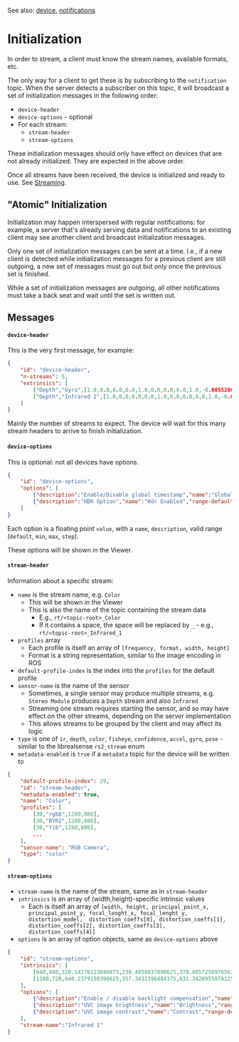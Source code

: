 
See also: [device](device.md), [notifications](notifications.md)


# Initialization

In order to stream, a client must know the stream names, available formats, etc.

The only way for a client to get these is by subscribing to the `notification` topic. When the server detects a subscriber on this topic, it will broadcast a set of initialization messages in the following order:

- `device-header`
- `device-options` - optional
- For each stream:
    - `stream-header`
    - `stream-options`

These initialization messages should only have effect on devices that are not already initialized. They are expected in the above order.

Once all streams have been received, the device is initialized and ready to use. See [Streaming](streaming.md).


## "Atomic" Initialization


Initialization may happen interspersed with regular notifications: for example, a server that's already serving data and notifications to an existing client may see another client and broadcast initialization messages.

Only one set of initialization messages can be sent at a time. I.e., if a new client is detected while initialization messages for a previous client are still outgoing, a new set of messages must go out but only once the previous set is finished.

While a set of initialization messages are outgoing, all other notifications must take a back seat and wait until the set is written out.


## Messages


#### `device-header`

This is the very first message, for example:

```JSON
{
    "id": "device-header",
    "n-streams": 5,
    "extrinsics": [
        ["Depth","Gyro",[1.0,0.0,0.0,0.0,1.0,0.0,0.0,0.0,1.0,-0.005520000122487545,0.005100000184029341,0.011739999987185001]]
        ["Depth","Infrared 2",[1.0,0.0,0.0,0.0,1.0,0.0,0.0,0.0,1.0,-0.04986396059393883,0.0,0.0]]
    ]
}
```

Mainly the number of streams to expect. The device will wait for this many stream headers to arrive to finish initialization.


#### `device-options`

This is optional: not all devices have options.

```JSON
{
    "id": "device-options",
    "options": [
        {"description":"Enable/Disable global timestamp","name":"Global Time Enabled","range-default":1.0,"range-max":1.0,"range-min":0.0,"range-step":1.0,"value":1.0},
        {"description":"HDR Option","name":"Hdr Enabled","range-default":0.0,"range-max":1.0,"range-min":0.0,"range-step":1.0,"value":0.0}
    ]
}
```

Each option is a floating point `value`, with a `name`, `description`, valid range (`default`, `min`, `max`, `step`).

These options will be shown in the Viewer.


#### `stream-header`

Information about a specific stream:
- `name` is the stream name, e.g. `Color`
    - This will be shown in the Viewer
    - This is also the name of the topic containing the stream data
        - E.g., `rt/<topic-root>_Color`
        - If it contains a space, the space will be replaced by `_` - e.g., `rt/<topic-root>_Infrared_1`
- `profiles` array
    - Each profile is itself an array of `[frequency, format, width, height]`
    - Format is a string representation, similar to the image encoding in ROS
- `default-profile-index` is the index into the `profiles` for the default profile
- `sensor-name` is the name of the sensor
    - Sometimes, a single sensor may produce multiple streams, e.g. `Stereo Module` produces a `Depth` stream and also `Infrared`
    - Streaming one stream requires starting the sensor, and so may have effect on the other streams, depending on the server implementation
    - This allows streams to be grouped by the client and may affect its logic
- `type` is one of `ir`, `depth`, `color`, `fisheye`, `confidence`, `accel`, `gyro`, `pose` - similar to the librealsense `rs2_stream` enum
- `metadata-enabled` is `true` if a `metadata` topic for the device will be written to


```JSON
{
    "default-profile-index": 29,
    "id": "stream-header",
    "metadata-enabled": true,
    "name": "Color",
    "profiles": [
        [30,"rgb8",1280,800],
        [30,"BYR2",1280,800],
        [30,"Y16",1280,800],
        ...
    ],
    "sensor-name": "RGB Camera",
    "type": "color"
}
```

#### `stream-options`

- `stream-name` is the name of the stream, same as in `stream-header`
- `intrinsics` is an array of (width,height)-specific intrinsic values
    - Each is itself an array of `[width, height, principal_point_x, principal_point_y, focal_lenght_x, focal_lenght_y, distortion_model,  distortion_coeffs[0], distortion_coeffs[1], distortion_coeffs[2], distortion_coeffs[3], distortion_coeffs[4]]`
- `options` is an array of option objects, same as `device-options` above

```JSON
{
    "id": "stream-options",
    "intrinsics": [
        [640,480,320.14276123046875,238.4058837890625,378.80572509765625,378.80572509765625,4,0.0,0.0,0.0,0.0,0.0],
        [1280,720,640.2379150390625,357.3431396484375,631.3428955078125,631.3428955078125,4,0.0,0.0,0.0,0.0,0.0]
    ],
    "options": [
        {"description":"Enable / disable backlight compensation","name":"Backlight Compensation","range-default":0.0,"range-max":1.0,"range-min":0.0,"range-step":1.0,"value":0.0},
        {"description":"UVC image brightness","name":"Brightness","range-default":0.0,"range-max":64.0,"range-min":-64.0,"range-step":1.0,"value":0.0},
        {"description":"UVC image contrast","name":"Contrast","range-default":50.0,"range-max":100.0,"range-min":0.0,"range-step":1.0,"value":50.0}
    ],
    "stream-name":"Infrared 1"
}
```
